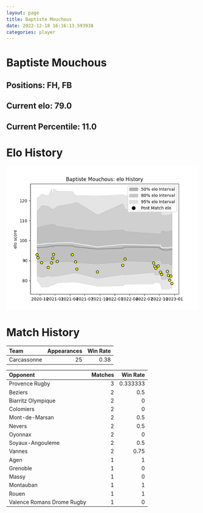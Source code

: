 ```yaml
---  
layout: page  
title: Baptiste Mouchous  
date: 2022-12-18 16:16:13.593938  
categories: player  
---
```

# Baptiste Mouchous

## Positions: FH, FB

## Current elo: 79.0

## Current Percentile: 11.0

# Elo History


![elo history](history_BaptisteMouchous.png)
# Match History


| Team        |   Appearances |   Win Rate |
|:------------|--------------:|-----------:|
| Carcassonne |            25 |       0.38 |

| Opponent                   |   Matches |   Win Rate |
|:---------------------------|----------:|-----------:|
| Provence Rugby             |         3 |   0.333333 |
| Beziers                    |         2 |   0.5      |
| Biarritz Olympique         |         2 |   0        |
| Colomiers                  |         2 |   0        |
| Mont-de-Marsan             |         2 |   0.5      |
| Nevers                     |         2 |   0.5      |
| Oyonnax                    |         2 |   0        |
| Soyaux-Angouleme           |         2 |   0.5      |
| Vannes                     |         2 |   0.75     |
| Agen                       |         1 |   1        |
| Grenoble                   |         1 |   0        |
| Massy                      |         1 |   0        |
| Montauban                  |         1 |   1        |
| Rouen                      |         1 |   1        |
| Valence Romans Drome Rugby |         1 |   0        |